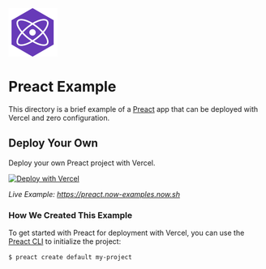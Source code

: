 ![Preact Logo](https://github.com/vercel/vercel/blob/master/packages/frameworks/logos/preact.svg)

# Preact Example

This directory is a brief example of a [Preact](https://preactjs.com/) app that can be deployed with Vercel and zero configuration.

## Deploy Your Own

Deploy your own Preact project with Vercel.

[![Deploy with Vercel](https://vercel.com/button)](https://vercel.com/import/project?template=https://github.com/vercel/vercel/tree/main/examples/preact)

_Live Example: https://preact.now-examples.now.sh_

### How We Created This Example

To get started with Preact for deployment with Vercel, you can use the [Preact CLI](https://github.com/preactjs/preact-cli) to initialize the project:

```shell
$ preact create default my-project
```
